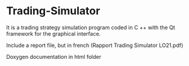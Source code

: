 # Trading-Simulator
It is a trading strategy simulation program coded in C ++ with the Qt framework for the graphical interface.

Include a report file, but in french (Rapport Trading Simulator LO21.pdf)

Doxygen documentation in html folder

